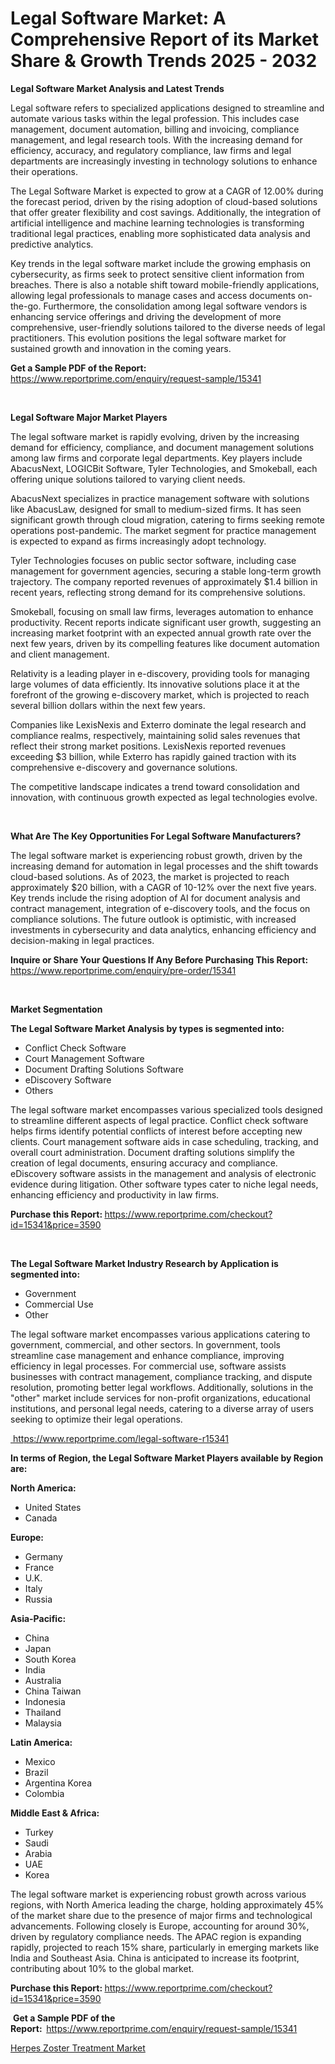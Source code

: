 <p><h1>Legal Software Market: A Comprehensive Report of its Market Share & Growth Trends 2025 - 2032</h1></p><p><strong>Legal Software Market Analysis and Latest Trends</strong></p>
<p><p>Legal software refers to specialized applications designed to streamline and automate various tasks within the legal profession. This includes case management, document automation, billing and invoicing, compliance management, and legal research tools. With the increasing demand for efficiency, accuracy, and regulatory compliance, law firms and legal departments are increasingly investing in technology solutions to enhance their operations.</p><p>The Legal Software Market is expected to grow at a CAGR of 12.00% during the forecast period, driven by the rising adoption of cloud-based solutions that offer greater flexibility and cost savings. Additionally, the integration of artificial intelligence and machine learning technologies is transforming traditional legal practices, enabling more sophisticated data analysis and predictive analytics.</p><p>Key trends in the legal software market include the growing emphasis on cybersecurity, as firms seek to protect sensitive client information from breaches. There is also a notable shift toward mobile-friendly applications, allowing legal professionals to manage cases and access documents on-the-go. Furthermore, the consolidation among legal software vendors is enhancing service offerings and driving the development of more comprehensive, user-friendly solutions tailored to the diverse needs of legal practitioners. This evolution positions the legal software market for sustained growth and innovation in the coming years.</p></p>
<p><strong>Get a Sample PDF of the Report:&nbsp;</strong> <a href="https://www.reportprime.com/enquiry/request-sample/15341?utm_campaign=2200&utm_medium=2&utm_source=Github&utm_content=ia&utm_term=20032025&utm_id=legal-software">https://www.reportprime.com/enquiry/request-sample/15341</a></p>
<p>&nbsp;</p>
<p><strong>Legal Software Major Market Players</strong></p>
<p><p>The legal software market is rapidly evolving, driven by the increasing demand for efficiency, compliance, and document management solutions among law firms and corporate legal departments. Key players include AbacusNext, LOGICBit Software, Tyler Technologies, and Smokeball, each offering unique solutions tailored to varying client needs.</p><p>AbacusNext specializes in practice management software with solutions like AbacusLaw, designed for small to medium-sized firms. It has seen significant growth through cloud migration, catering to firms seeking remote operations post-pandemic. The market segment for practice management is expected to expand as firms increasingly adopt technology.</p><p>Tyler Technologies focuses on public sector software, including case management for government agencies, securing a stable long-term growth trajectory. The company reported revenues of approximately $1.4 billion in recent years, reflecting strong demand for its comprehensive solutions.</p><p>Smokeball, focusing on small law firms, leverages automation to enhance productivity. Recent reports indicate significant user growth, suggesting an increasing market footprint with an expected annual growth rate over the next few years, driven by its compelling features like document automation and client management.</p><p>Relativity is a leading player in e-discovery, providing tools for managing large volumes of data efficiently. Its innovative solutions place it at the forefront of the growing e-discovery market, which is projected to reach several billion dollars within the next few years.</p><p>Companies like LexisNexis and Exterro dominate the legal research and compliance realms, respectively, maintaining solid sales revenues that reflect their strong market positions. LexisNexis reported revenues exceeding $3 billion, while Exterro has rapidly gained traction with its comprehensive e-discovery and governance solutions.</p><p>The competitive landscape indicates a trend toward consolidation and innovation, with continuous growth expected as legal technologies evolve.</p></p>
<p>&nbsp;</p>
<p><strong>What Are The Key Opportunities For Legal Software Manufacturers?</strong></p>
<p><p>The legal software market is experiencing robust growth, driven by the increasing demand for automation in legal processes and the shift towards cloud-based solutions. As of 2023, the market is projected to reach approximately $20 billion, with a CAGR of 10-12% over the next five years. Key trends include the rising adoption of AI for document analysis and contract management, integration of e-discovery tools, and the focus on compliance solutions. The future outlook is optimistic, with increased investments in cybersecurity and data analytics, enhancing efficiency and decision-making in legal practices.</p></p>
<p><strong>Inquire or Share Your Questions If Any Before Purchasing This Report:</strong> <a href="https://www.reportprime.com/enquiry/pre-order/15341?utm_campaign=2200&utm_medium=2&utm_source=Github&utm_content=ia&utm_term=20032025&utm_id=legal-software">https://www.reportprime.com/enquiry/pre-order/15341</a></p>
<p>&nbsp;</p>
<p><strong>Market Segmentation</strong></p>
<p><strong>The Legal Software Market Analysis by types is segmented into:</strong></p>
<p><ul><li>Conflict Check Software</li><li>Court Management Software</li><li>Document Drafting Solutions Software</li><li>eDiscovery Software</li><li>Others</li></ul></p>
<p><p>The legal software market encompasses various specialized tools designed to streamline different aspects of legal practice. Conflict check software helps firms identify potential conflicts of interest before accepting new clients. Court management software aids in case scheduling, tracking, and overall court administration. Document drafting solutions simplify the creation of legal documents, ensuring accuracy and compliance. eDiscovery software assists in the management and analysis of electronic evidence during litigation. Other software types cater to niche legal needs, enhancing efficiency and productivity in law firms.</p></p>
<p><strong>Purchase this Report:&nbsp;</strong><a href="https://www.reportprime.com/checkout?id=15341&price=3590&utm_campaign=2200&utm_medium=2&utm_source=Github&utm_content=ia&utm_term=20032025&utm_id=legal-software">https://www.reportprime.com/checkout?id=15341&price=3590</a></p>
<p>&nbsp;</p>
<p><strong>The Legal Software Market Industry Research by Application is segmented into:</strong></p>
<p><ul><li>Government</li><li>Commercial Use</li><li>Other</li></ul></p>
<p><p>The legal software market encompasses various applications catering to government, commercial, and other sectors. In government, tools streamline case management and enhance compliance, improving efficiency in legal processes. For commercial use, software assists businesses with contract management, compliance tracking, and dispute resolution, promoting better legal workflows. Additionally, solutions in the "other" market include services for non-profit organizations, educational institutions, and personal legal needs, catering to a diverse array of users seeking to optimize their legal operations.</p></p>
<p><a href="https://www.reportprime.com/legal-software-r15341?utm_campaign=2200&utm_medium=2&utm_source=Github&utm_content=ia&utm_term=20032025&utm_id=legal-software">&nbsp;https://www.reportprime.com/legal-software-r15341</a></p>
<p><strong>In terms of Region, the Legal Software Market Players available by Region are:</strong></p>
<p>
    <p> <strong> North America: </strong>
        <ul>
            <li>United States</li>
            <li>Canada</li>
        </ul>
        </p> 
    <p> <strong> Europe: </strong>
        <ul>
            <li>Germany</li>
            <li>France</li>
            <li>U.K.</li>
            <li>Italy</li>
            <li>Russia</li>
        </ul>
        </p> 
    <p> <strong> Asia-Pacific: </strong>
        <ul>
            <li>China</li>
            <li>Japan</li>
            <li>South Korea</li>
            <li>India</li>
            <li>Australia</li>
            <li>China Taiwan</li>
            <li>Indonesia</li>
            <li>Thailand</li>
            <li>Malaysia</li>
        </ul>
        </p> 
    <p> <strong> Latin America: </strong>
        <ul>
            <li>Mexico</li>
            <li>Brazil</li>
            <li>Argentina Korea</li>
            <li>Colombia</li>
        </ul>
        </p> 
    <p> <strong> Middle East & Africa: </strong>
        <ul>
            <li>Turkey</li>
            <li>Saudi</li>
            <li>Arabia</li>
            <li>UAE</li>
            <li>Korea</li>
        </ul>
    </p>
    </p>
<p><p>The legal software market is experiencing robust growth across various regions, with North America leading the charge, holding approximately 45% of the market share due to the presence of major firms and technological advancements. Following closely is Europe, accounting for around 30%, driven by regulatory compliance needs. The APAC region is expanding rapidly, projected to reach 15% share, particularly in emerging markets like India and Southeast Asia. China is anticipated to increase its footprint, contributing about 10% to the global market.</p></p>
<p><strong>Purchase this Report: </strong><a href="https://www.reportprime.com/checkout?id=15341&price=3590&utm_campaign=2200&utm_medium=2&utm_source=Github&utm_content=ia&utm_term=20032025&utm_id=legal-software">https://www.reportprime.com/checkout?id=15341&price=3590</a></p>
<p>&nbsp;<strong>Get a Sample PDF of the Report:&nbsp;&nbsp;</strong><a href="https://www.reportprime.com/enquiry/request-sample/15341?utm_campaign=2200&utm_medium=2&utm_source=Github&utm_content=ia&utm_term=20032025&utm_id=legal-software">https://www.reportprime.com/enquiry/request-sample/15341</a></p>
<p><strong></strong></p>
<p><p><a href="https://github.com/abuegalawixo/Market-Research-Report-List-1/blob/main/herpes-zoster-treatment-market.md?utm_campaign=2200&utm_medium=2&utm_source=Github&utm_content=ia&utm_term=20032025&utm_id=legal-software">Herpes Zoster Treatment Market</a></p></p>